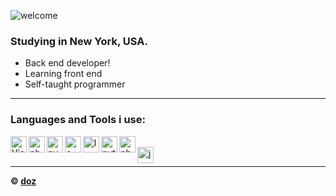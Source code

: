![welcome](https://media.discordapp.net/attachments/888385079154454539/888887193450463352/dozgit_500x100.png) <br/>

### Studying in New York, USA.

- Back end developer!
- Learning front end
- Self-taught programmer <br />

---

### Languages and Tools i use:

<img align="left" alt="Visual Studio Code" width="26px" src="https://i.imgur.com/LwSdAlE.png" />
<img align="left" alt="photoshop" width="26px" src="https://upload.wikimedia.org/wikipedia/commons/2/20/Photoshop_CC_icon.png" />
<img align="left" alt="pycharm" width="26px" src="https://upload.wikimedia.org/wikipedia/commons/thumb/1/1d/PyCharm_Icon.svg/1200px-PyCharm_Icon.svg.png" />
<img align="left" alt="c" width="26px" src="https://upload.wikimedia.org/wikipedia/commons/thumb/1/18/ISO_C%2B%2B_Logo.svg/306px-ISO_C%2B%2B_Logo.svg.png" />
<img align="left" alt="lua" width="26px" src="https://cdn.freebiesupply.com/logos/large/2x/lua-5-logo-png-transparent.png" />
<img align="left" alt="python" width="26px" src="https://brandslogos.com/wp-content/uploads/images/large/python-logo.png" />
<img align="left" alt="php" width="26px" src="https://upload.wikimedia.org/wikipedia/commons/thumb/2/27/PHP-logo.svg/2560px-PHP-logo.svg.png" /> <br />
<img align="left" alt="js" width="26px" src="https://i.imgur.com/3u1wzwE.png" /> <br />

---

**© [doz](https://github.com/ItsdOZ)**
